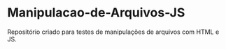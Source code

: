 # Manipulacao-de-Arquivos-JS
Repositório criado para testes de manipulações de arquivos com HTML e JS.
